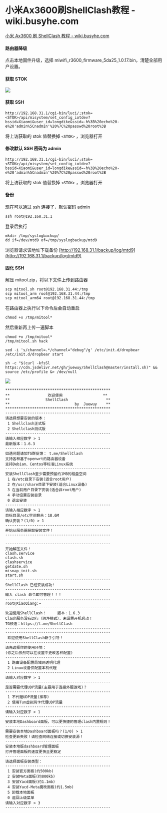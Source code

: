 # 小米Ax3600刷ShellClash教程 - wiki.busyhe.com
[小米 Ax3600 刷 ShellClash 教程 - wiki.busyhe.com](https://wiki.busyhe.com/ax3600shellclash) 

#### [](#1371f8ea9ee64bd788fa15e70e2e1612 "路由器降级")路由器降级

点击本地固件升级，选择 miwifi_r3600_firmware_5da25_1.0.17.bin，清楚全部用户设置。

#### [](#a2dd2eeafb3f4804819e839cf1243b0b "获取 STOK")获取 STOK

![](https://cdn.popsy.co/images/https%3A%2F%2Fwww.notion.so%2Fimage%2Fhttps%253A%252F%252Fs3-us-west-2.amazonaws.com%252Fsecure.notion-static.com%252Fd698b414-ab11-4b23-899f-6fe2ca35b8d3%252FXnip2022-08-20_22-05-03.png%3Ftable%3Dblock%26id%3D218fb599-2125-40fb-ae9b-1cc5034fefc7%26cache%3Dv2?width=1500&optimizer=image)

#### [](#900dc0b6ca7d463e809da01bd37ba9f0 "获取 SSH")获取 SSH

    http://192.168.31.1/cgi-bin/luci/;stok=<STOK>/api/misystem/set_config_iotdev?bssid=Xiaomi&user_id=longdike&ssid=-h%3B%20echo%20-e%20'admin%5Cnadmin'%20%7C%20passwd%20root%3B

将上访获取的 stok 值替换掉 `<STOK>` ，浏览器打开

#### [](#b1e21e87e68343fe912cb7b5ab997ce8 "修改默认 SSH 密码为 admin")修改默认 SSH 密码为 admin

    http://192.168.31.1/cgi-bin/luci/;stok=<STOK>/api/misystem/set_config_iotdev?bssid=Xiaomi&user_id=longdike&ssid=-h%3B%20echo%20-e%20'admin%5Cnadmin'%20%7C%20passwd%20root%3B

将上访获取的 stok 值替换掉 `<STOK>` ，浏览器打开

#### [](#37bd86992de44f6ea82b40ad90fae0c0 "备份 ")备份

现在可以通过 ssh 连接了，默认密码 admin

    ssh root@192.168.31.1

登录后执行

    mkdir /tmp/syslogbackup/
    dd if=/dev/mtd9 of=/tmp/syslogbackup/mtd9

浏览器请求该地址下载备份 [http://192.168.31.1/backup/log/mtd9](http://192.168.31.1/backup/log/mtd9)

#### [](#7c82cc81e5d84e479f5ed6ce0c88ef79 "固化 SSH")固化 SSH

解压 mitool.zip，将以下文件上传到路由器

    scp mitool.sh root@192.168.31.44:/tmp
    scp mitool_arm root@192.168.31.44:/tmp
    scp mitool_arm64 root@192.168.31.44:/tmp

在路由器上执行以下命令后会自动重启

    chmod +x /tmp/mitool*

然后重新再上传一遍脚本

    chmod +x /tmp/mitool*
    /tmp/mitool.sh hack

    sed -i 's/channel=.*/channel="debug"/g' /etc/init.d/dropbear
    /etc/init.d/dropbear start

    sh -c "$(curl -kfsSl https://cdn.jsdelivr.net/gh/juewuy/ShellClash@master/install.sh)" && source /etc/profile &> /dev/null

![](https://cdn.popsy.co/images/https%3A%2F%2Fwww.notion.so%2Fimage%2Fhttps%253A%252F%252Fs3-us-west-2.amazonaws.com%252Fsecure.notion-static.com%252F3dbeae1c-6d6a-4899-a8a2-dba9586ce29b%252FUntitled.png%3Ftable%3Dblock%26id%3D7d36e17c-f89c-4b87-849b-703998daf7ac%26cache%3Dv2?width=1500&optimizer=image)

    ***********************************************
    **                 欢迎使用                  **
    **                ShellClash                 **
    **                             by  Juewuy    **
    ***********************************************
    -----------------------------------------------
    请选择想要安装的版本：
     1 Shellclash正式版
     2 Shellclash测试版
    -----------------------------------------------
    请输入相应数字 > 1
    最新版本：1.6.3
    -----------------------------------------------
    如遇问题请加TG群反馈： t.me/ShellClash
    支持各种基于openwrt的路由器设备
    支持Debian、Centos等标准Linux系统
    -----------------------------------------------
    安装ShellClash至少需要预留约1MB的磁盘空间
     1 在/etc目录下安装(适合root用户)
     2 在/usr/share目录下安装(适合Linux设备)
     3 在当前用户目录下安装(适合非root用户)
     4 手动设置安装目录
     0 退出安装
    -----------------------------------------------
    请输入相应数字 > 1
    目标目录/etc空间剩余：18.6M
    确认安装？(1/0) > 1
    -----------------------------------------------
    开始从服务器获取安装文件！
    -----------------------------------------------

    -----------------------------------------------
    开始解压文件！
    clash.service
    clash.sh
    clashservice
    getdate.sh
    misnap_init.sh
    start.sh
    -----------------------------------------------
    ShellClash 已经安装成功!
    -----------------------------------------------
    输入 clash 命令即可管理！！！
    -----------------------------------------------
    root@XiaoQiang:~
    -----------------------------------------------
    欢迎使用ShellClash！		版本：1.6.3
    Clash服务没有运行（纯净模式），未设置开机启动！
    TG频道：https://t.me/ShellClash
    -----------------------------------------------
    -----------------------------------------------
     欢迎使用ShellClash新手引导！
    -----------------------------------------------
    请先选择你的使用环境：
    (你之后依然可以在设置中更改各种配置)
    -----------------------------------------------
     1 路由设备配置局域网透明代理
     2 Linux设备仅配置本机代理
    -----------------------------------------------
    请输入对应数字 > 1
    -----------------------------------------------
    是否需要代理UDP流量(主要用于连接外服游戏)？
    -----------------------------------------------
     1 不代理UDP流量(推荐)
     2 使用Tun虚拟网卡代理UDP流量
    -----------------------------------------------
    请输入对应数字 > 1
    -----------------------------------------------
    安装本地Dashboard面板，可以更快捷的管理clash内置规则！
    -----------------------------------------------
    需要安装本地Dashboard面板吗？(1/0) > 1
    检查更新失败！请检查网络连接或切换安装源！
    -----------------------------------------------
    安装本地版dashboard管理面板
    打开管理面板的速度更快且更稳定
    -----------------------------------------------
    请选择面板安装类型：
    -----------------------------------------------
     1 安装官方面板(约500kb)
     2 安装Meta面板(约800kb)
     3 安装Yacd面板(约1.1mb)
     4 安装Yacd-Meta魔改面板(约1.5mb)
     5 卸载本地面板
     0 返回上级菜单
    请输入对应数字 > 3
    -----------------------------------------------
